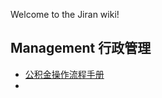 Welcome to the Jiran wiki!



## Management 行政管理

- [公积金操作流程手册](https://github.com/lirenchong/Jiran/blob/master/Management/GongJiJin.md)
- 